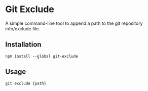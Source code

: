 # Git Exclude  
A simple command-line tool to append a path to the git repository info/exclude file.

## Installation  
```npm install --global git-exclude```  

## Usage  
```git exclude {path}```  
